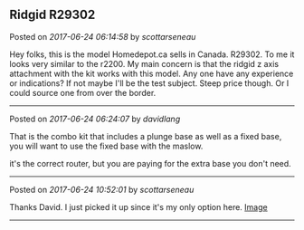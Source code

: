 ## Ridgid R29302
Posted on *2017-06-24 06:14:58* by *scottarseneau*

Hey folks, this is the model Homedepot.ca sells in Canada. R29302. To me it looks very similar to the r2200. My main concern is that the ridgid z axis attachment with the kit works with this model. Any one have any experience or indications? If not maybe I'll be the test subject. Steep price though. Or I could source one from over the border.

---

Posted on *2017-06-24 06:24:07* by *davidlang*

That is the combo kit that includes a plunge base as well as a fixed base, you will want to use the fixed base with the maslow.

it's the correct router, but you are paying for the extra base you don't need.

---

Posted on *2017-06-24 10:52:01* by *scottarseneau*

Thanks David. I just picked it up since it's my only option here. [Image](//muut.com/u/maslowcnc/s3/:maslowcnc:v4x3:image.jpg.jpg)

---

